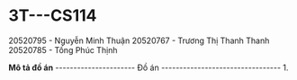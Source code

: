 # 3T---CS114

20520795 - Nguyễn Minh Thuận
20520767 - Trương Thị Thanh Thanh
20520785 - Tống Phúc Thịnh

**Mô tả đồ án**
---------------------- Đồ án ---------------------------------
1.
